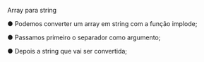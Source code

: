 Array para string

● Podemos converter um array em string com a função implode;

● Passamos primeiro o separador como argumento;

● Depois a string que vai ser convertida;